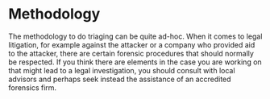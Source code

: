 # Methodology

The methodology to do triaging can be quite ad-hoc.
When it comes to legal litigation, for example against the attacker or a company who provided aid to the attacker, there are certain forensic procedures that should normally be respected.
If you think there are elements in the case you are working on that might lead to a legal investigation, you should consult with local advisors and perhaps seek instead the assistance of an accredited forensics firm.
